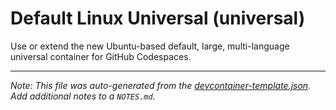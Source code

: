 
# Default Linux Universal (universal)

Use or extend the new Ubuntu-based default, large, multi-language universal container for GitHub Codespaces.





---

_Note: This file was auto-generated from the [devcontainer-template.json](https://github.com/igecloudsdev/my-developer/blob/main/src/universal/devcontainer-template.json).  Add additional notes to a `NOTES.md`._
